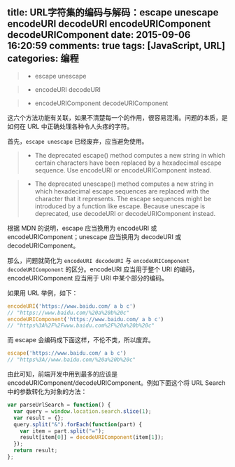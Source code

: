 title: URL字符集的编码与解码：escape unescape encodeURI decodeURI encodeURIComponent decodeURIComponent
date: 2015-09-06 16:20:59
comments: true
tags: [JavaScript, URL]
categories: 编程
---

>* escape
unescape

>* encodeURI
decodeURI

>* encodeURIComponent
decodeURIComponent

这六个方法功能有关联，如果不清楚每一个的作用，很容易混淆。问题的本质，是如何在 URL 中正确处理各种令人头疼的字符。<!--more-->

首先，`escape unescape` 已经废弃，应当避免使用。

>* The deprecated escape() method computes a new string in which certain characters have been replaced by a hexadecimal escape sequence. Use encodeURI or encodeURIComponent instead.

>* The deprecated unescape() method computes a new string in which hexadecimal escape sequences are replaced with the character that it represents. The escape sequences might be introduced by a function like escape. Because unescape is deprecated, use decodeURI or decodeURIComponent instead.

根据 MDN 的说明，escape 应当换用为 encodeURI 或 encodeURIComponent；unescape 应当换用为 decodeURI 或 decodeURIComponent。

那么，问题就简化为 `encodeURI decodeURI` 与 `encodeURIComponent decodeURIComponent` 的区分。encodeURI 应当用于整个 URI 的编码，encodeURIComponent 应当用于 URI 中某个部分的编码。

 如果用 URL 举例，如下：

```JavaScript
encodeURI('https://www.baidu.com/ a b c')
// "https://www.baidu.com/%20a%20b%20c"
encodeURIComponent('https://www.baidu.com/ a b c')
// "https%3A%2F%2Fwww.baidu.com%2F%20a%20b%20c"
```

而 escape 会编码成下面这样，不伦不类，所以废弃。

```JavaScript
escape('https://www.baidu.com/ a b c')
// "https%3A//www.baidu.com/%20a%20b%20c"
```

由此可知，前端开发中用到最多的应该是 encodeURIComponent/decodeURIComponent。例如下面这个将 URL Search 中的参数转化为对象的方法：

```JavaScript
var parseUrlSearch = function() {
  var query = window.location.search.slice(1);
  var result = {};
  query.split("&").forEach(function(part) {
    var item = part.split("=");
    result[item[0]] = decodeURIComponent(item[1]);
  });
  return result;
};
```
